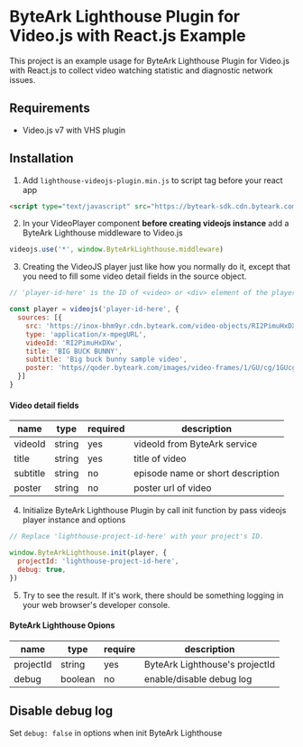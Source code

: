 # ByteArk Lighthouse Plugin for Video.js with React.js Example

This project is an example usage for ByteArk Lighthouse Plugin for Video.js with React.js to collect video watching statistic and diagnostic network issues.

## Requirements
* Video.js v7 with VHS plugin

## Installation

1. Add `lighthouse-videojs-plugin.min.js` to script tag before your react app
```html
<script type="text/javascript" src="https://byteark-sdk.cdn.byteark.com/lighthouse/videojs/@latest/lighthouse-videojs-plugin.min.js"></script>
```

2. In your VideoPlayer component **before creating videojs instance** add a ByteArk Lighthouse middleware to Video.js
```js
videojs.use('*', window.ByteArkLighthouse.middleware)
```

3. Creating the VideoJS player just like how you normally do it, except that you need to fill some video detail fields in the source object.
```js
// 'player-id-here' is the ID of <video> or <div> element of the player.

const player = videojs('player-id-here', {
  sources: [{
    src: 'https://inox-bhm9yr.cdn.byteark.com/video-objects/RI2PimuHxDXw/playlist.m3u8',
    type: 'application/x-mpegURL',
    videoId: 'RI2PimuHxDXw',
    title: 'BIG BUCK BUNNY',
    subtitle: 'Big buck bunny sample video',
    poster: 'https//qoder.byteark.com/images/video-frames/1/GU/cg/1GUcghrocmlz-large.jpg',
  }]
}
```

#### Video detail fields
| name     | type   | required | description                       |
|----------|--------|----------|-----------------------------------|
| videoId  | string | yes      | videoId from ByteArk service      |
| title    | string | yes      | title of video                    |
| subtitle | string | no       | episode name or short description |
| poster   | string | no       | poster url of video               |

4. Initialize ByteArk Lighthouse Plugin by call init function by pass videojs player instance and options
```js
// Replace 'lighthouse-project-id-here' with your project's ID.

window.ByteArkLighthouse.init(player, {
  projectId: 'lighthouse-project-id-here',
  debug: true,
})
```

5. Try to see the result. If it's work, there should be something logging in your web browser's developer console.

#### ByteArk Lighthouse Opions
| name      | type    | require | description                    |
|-----------|---------|---------|--------------------------------|
| projectId | string  | yes     | ByteArk Lighthouse's projectId |
| debug     | boolean | no      | enable/disable debug log       |

## Disable debug log

Set `debug: false` in options when init ByteArk Lighthouse
